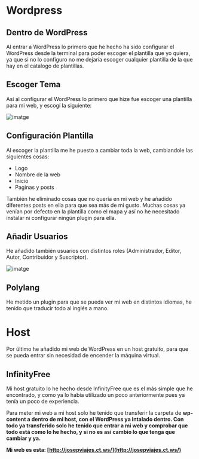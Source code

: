 # Wordpress

## Dentro de WordPress
Al entrar a WordPress lo primero que he hecho ha sido configurar el WordPress desde la terminal para poder escoger el plantilla que yo quiera, ya que si no lo configuro no me dejaría escoger cualquier plantilla de la que hay en el catalogo de plantillas.

## Escoger Tema
Así al configurar el WordPress lo primero que hize fue escoger una plantilla para mi web, y escogí la siguiente:

![imatge](https://github.com/user-attachments/assets/d2ab9eb9-3eee-43f4-a782-152444bffbc0)

## Configuración Plantilla
Al escoger la plantilla me he puesto a cambiar toda la web, cambiandole las siguientes cosas:
- Logo
- Nombre de la web
- Inicio
- Paginas y posts

También he eliminado cosas que no quería en mi web y he añadido diferentes posts en ella para que sea más de mi gusto. Muchas cosas ya venían por defecto en la plantilla como el mapa y así no he necesitado instalar ni configurar ningún plugin para ella.

## Añadir Usuarios
He añadido también usuarios con distintos roles (Administrador, Editor, Autor, Contribuidor y Suscriptor). 

![imatge](https://github.com/user-attachments/assets/27ea1ee6-585f-433b-803c-a6fa8465ec9d)

## Polylang
He metido un plugin para que se pueda ver mi web en distintos idiomas, he tenido que traducir todo al inglés a mano.

# Host

Por último he añadido mi web de WordPress en un host gratuito, para que se pueda entrar sin necesidad de encender la máquina virtual.

## InfinityFree
Mi host gratuito lo he hecho desde InfinityFree que es el más simple que he encontrado, y como ya lo había utilizado un poco anteriormente pues ya tenía un poco de experiencia.

Para meter mi web a mi host solo he tenido que transferir la carpeta de <b>wp-content<b/> a dentro de mi host, con el WordPress ya intalado dentro. Con todo ya transferido solo he tenido que entrar a mi web y comprobar que todo está como lo he hecho, y si no es así cambio lo que tenga que cambiar y ya.

Mi web es esta: [http://josepviajes.ct.ws/](http://josepviajes.ct.ws/)
